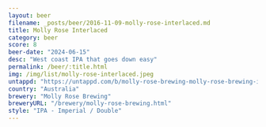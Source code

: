 ```yaml
---
layout: beer
filename: _posts/beer/2016-11-09-molly-rose-interlaced.md
title: Molly Rose Interlaced
category: beer
score: 8
beer-date: "2024-06-15"
desc: "West coast IPA that goes down easy"
permalink: /beer/:title.html
img: /img/list/molly-rose-interlaced.jpeg
untappd: "https://untappd.com/b/molly-rose-brewing-molly-rose-brewing-interlaced/5707240"
country: "Australia"
brewery: "Molly Rose Brewing"
breweryURL: "/brewery/molly-rose-brewing.html"
style: "IPA - Imperial / Double"
---
```

